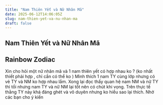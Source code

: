 ```yaml
---
title: "Nam Thiên Yết và Nữ Nhân Mã"
date: 2025-06-12T14:06:05Z
slug: nam-thien-yet-va-nu-nhan-ma
draft: false
---
```


## Nam Thiên Yết và Nữ Nhân Mã

## Rainbow Zodiac

Xin cho hỏi một nữ nhân mã và 1 nam thiên yết có hợp nhau ko ? (ko nhất thiết phải hợp , chỉ cần có thể ko )
Mình thích 1 nam TY cùng lớp nhưng có vẻ TY và NM ko hợp nhau lắm. Xong lại đọc thấy quan hệ nam NM và nữ TY thì tồi nhưng nam TY và nữ NM lại tốt nên có chút khi vọng. Trên thực tế thằng TY này khá đáng ghét và vô duyên nhưng ko hiểu sao lại thích. Nhờ các bạn cho ý kiến